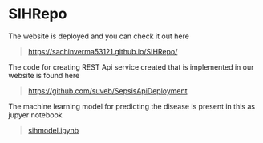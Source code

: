 # SIHRepo

The website is deployed and you can check it out here
> https://sachinverma53121.github.io/SIHRepo/

The code for creating REST Api service created that is implemented in our website is found here
> https://github.com/suveb/SepsisApiDeployment

The machine learning model for predicting the disease is present in this as jupyer notebook 
> [sihmodel.ipynb](https://github.com/sourabhyadav999/SIHRepo/blob/master/sihmodel.ipynb )
